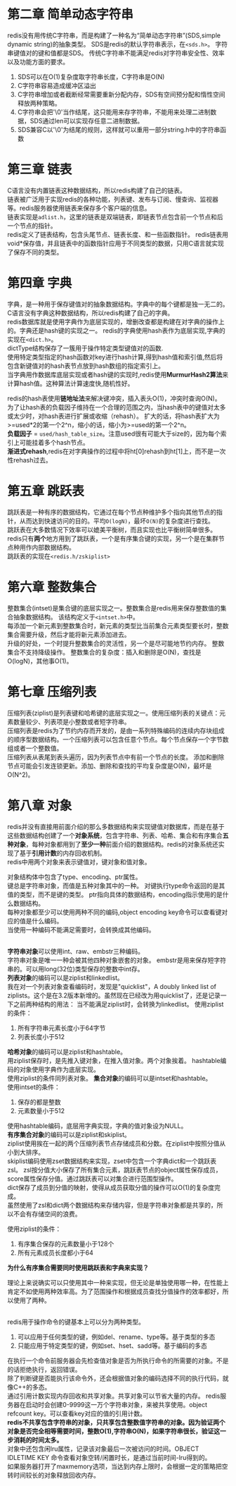 # 第二章 简单动态字符串
redis没有用传统C字符串，而是构建了一种名为“简单动态字符串”(SDS,simple dynamic string)的抽象类型。
SDS是redis的默认字符串表示，在`<sds.h>`。
字符串键值对的键和值都是SDS。
传统C字符串不能满足redis对字符串安全性、效率以及功能方面的要求。<br>

1. SDS可以在O(1)复杂度取字符串长度，C字符串是O(N)
2. C字符串容易造成缓冲区溢出
3. C字符串增加或者截断经常需要重新分配内存，SDS有空间预分配和惰性空间释放两种策略。
4. C字符串会把'\0'当作结尾，这只能用来存字符串，不能用来处理二进制数据，SDS通过len可以实现存任意二进制数据。
5. SDS兼容C以'\0'为结尾的规则，这样就可以重用一部分string.h中的字符串函数

# 第三章 链表
C语言没有内置链表这种数据结构，所以redis构建了自己的链表。<br>
链表被广泛用于实现redis的各种功能，列表键、发布与订阅、慢查询、监视器等。redis服务器使用链表来保存多个客户端的信息。<br>
链表实现是`adlist.h`，这里的链表是双端链表，即链表节点包含前一个节点和后一个节点的指针。<br>
redis定义了链表结构，包含头尾节点、链表长度、和一些函数指针。
redis链表用void*保存值，并且链表中的函数指针应用于不同类型的数据，只用C语言就实现了保存不同的类型。

# 第四章 字典
字典，是一种用于保存键值对的抽象数据结构。字典中的每个键都是独一无二的。<br>
C语言没有字典这种数据结构，所以redis构建了自己的字典。<br>
redis数据库就是使用字典作为底层实现的，增删改查都是构建在对字典的操作上的。字典还是hash键的实现之一。
redis的字典使用hash表作为底层实现,字典的实现在`<dict.h>`。<br>
dictType结构保存了一簇用于操作特定类型键值对的函数.<br>
使用特定类型指定的hash函数对key进行hash计算,得到hash值和索引值,然后将包含新键值对的hash表节点放到hash数组的指定索引上。<br>
当字典用作数据库底层实现或者hash键的实现时,redis使用**MurmurHash2算法**来计算hash值。这种算法计算速度快,随机性好。<br>

redis的hash表使用**链地址法**来解决键冲突，插入表头O(1)，冲突时查询O(N)。<br>
为了让hash表的负载因子维持在一个合理的范围之内，当hash表中的键值对太多或太少时，对hash表进行扩展或收缩（rehash）。
扩大的话，将hash表扩大为>=used*2的第一个2^n，缩小的话，缩小为>=used的第一个2^n。<br>
**负载因子** = `used/hash_table_size`。注意used很有可能大于size的，因为每个索引上可能挂着多个hash节点。<br>
**渐进式rehash**,redis在对字典操作的过程中将ht[0]rehash到ht[1]上，而不是一次性rehash过去。

# 第五章 跳跃表
跳跃表是一种有序的数据结构，它通过在每个节点种维护多个指向其他节点的指针，从而达到快速访问的目的。平均`O(logN)`，最坏`O(N)`的复杂度进行查找。<br>
跳跃表在大多数情况下效率可以媲美平衡树，而且实现也比平衡树简单很多。<br>
redis只有**两个**地方用到了跳跃表，一个是有序集合键的实现，另一个是在集群节点种用作内部数据结构。<br>
跳跃表的实现在`<redis.h/zskiplist>`

# 第六章 整数集合
整数集合(intset)是集合键的底层实现之一。整数集合是redis用来保存整数值的集合抽象数据结构。
该结构定义于`<intset.h>`中。<br>
每添加一个新元素到整数集合时，新元素的类型比当前集合元素类型要长时，整数集合需要升级，然后才能将新元素添加进去。<br>
升级的好处，一个时提升整数集合的灵活性，另一个是尽可能地节约内存。
整数集合不支持降级操作。
整数集合的复杂度：插入和删除是O(N)，查找是O(logN)，其他事O(1)。

# 第七章 压缩列表
压缩列表(ziplist)是列表键和哈希键的底层实现之一。使用压缩列表的关键点：元素数量较少、列表项是小整数或者短字符串。<br>
压缩列表是redis为了节约内存而开发的，是由一系列特殊编码的连续内存块组成的顺序型数据结构。一个压缩列表可以包含任意个节点。每个节点保存一个字节数组或者一个整数值。<br>
压缩列表从表尾到表头遍历，因为列表节点中有前一个节点的长度。
添加和删除节点可能会引发连锁更新。添加、删除和查找的平均复杂度是O(N)，最坏是O(N^2)。

# 第八章 对象
redis并没有直接用前面介绍的那么多数据结构来实现键值对数据库，而是在基于这些数据结构创建了一个**对象系统**，包含字符串、列表、哈希、集合和有序集合**五种对象**，每种对象都用到了**至少一种**前面介绍的数据结构。redis的对象系统还实现了基于**引用计数**的内存回收机制。<br>
redis中用两个对象来表示键值对，键对象和值对象。

对象结构体中包含了type、encoding、ptr属性。<br>
键总是字符串对象，而值是五种对象其中的一种。
对键执行type命令返回的是其值的类型，而不是键的类型。
ptr指向具体的数据结构，encoding指示使用的是什么数据结构。<br>
每种对象都至少可以使用两种不同的编码,object encoding key命令可以查看键对应的值是什么编码。<br>
当使用一种编码不能满足需要时，会转换成其他编码。<br>
##
**字符串对象**可以使用int、raw、embstr三种编码。<br>
字符串对象是唯一一种会被其他四种对象嵌套的对象。
embstr是用来保存短字符串的。可以用long(32位)类型保存的整数中int存。<br>
**列表对象**的编码可以是ziplist和linkedlist。<br>
我在对一个列表对象查看编码时，发现是"quicklist"，A doubly linked list of ziplists。这个是在3.2版本新增的。虽然现在已经改为用quicklist了，还是记录一下之前两种结构的用法：
当不能满足ziplist时，会转换为linkedlist。
使用ziplist的条件：

1. 所有字符串元素长度小于64字节
2. 列表长度小于512

**哈希对象**的编码可以是ziplist和hashtable。<br>
用ziplist保存时，是先推入键对象，在推入值对象。两个对象挨着。
hashtable编码的对象使用字典作为底层实现。<br>
使用ziplist的条件同列表对象。
**集合对象**的编码可以是intset和hashtable。<br>
使用intset的条件：

1. 保存的都是整数
2. 元素数量小于512

使用hashtable编码，底层用字典实现，字典的值对象设为NULL。<br> 
**有序集合对象**的编码可以是ziplist和skiplist。<br>
ziplist使用挨在一起的两个压缩列表节点存储成员和分数。在ziplist中按照分值从小到大排序。<br>
skiplist编码使用zset数据结构来实现，zset中包含一个字典dict和一个跳跃表zsl。
zsl按分值大小保存了所有集合元素，跳跃表节点的object属性保存成员，score属性保存分值。通过跳跃表可以对集合进行范围型操作。<br>
dict保存了成员到分值的映射，使得从成员获取分值的操作可以O(1)的复杂度完成。<br>
虽然使用了zsl和dict两个数据结构来存储内容，但是字符串对象都是共享的，所以不会有存储空间的浪费。

使用ziplist的条件：

1. 有序集合保存的元素数量小于128个
2. 所有元素成员长度都小于64


**为什么有序集合需要同时使用跳跃表和字典来实现？**

理论上来说确实可以只使用其中一种来实现，但无论是单独使用哪一种，在性能上肯定不如使用两种效率高。为了范围操作和根据成员查找分值操作的效率都好，所以使用了两种。
##
redis用于操作命令的键基本上可以分为两种类型。

1. 可以应用于任何类型的键，例如del、rename、type等。基于类型的多态
2. 只能应用于特定类型的键，例如set、hset、sadd等。基于编码的多态

在执行一个命令前服务器会先检查值对象是否为所执行命令的所需要的对象。不是的话拒绝执行，返回错误。<br>
除了判断键是否能执行该命令外，还会根据值对象的编码选择不同的执行代码，就像C++的多态。<br>
通过引用计数实现内存回收和共享对象。共享对象可以节省大量的内存。
redis服务器在启动时会创建0-9999这一万个字符串对象，来被共享使用。object refcount key。可以查看key对应的值的引用计数。<br>
**redis不共享包含字符串的对象，只共享包含整数值字符串的对象。因为验证两个对象是否完全相等需要时间，整数O(1),字符串O(N)，如果字符串很长，验证这一步消耗的时间太多。**<br>
对象中还包含闲lru属性，记录该对象最后一次被访问的时间。OBJECT IDLETIME KEY 命令查看对象空转/闲置时长，是通过当前时间-lru得到的。<br>
如果服务器打开了maxmemory选项，当达到内存上限时，会根据一定的策略把空转时间较长的对象释放回收内存。
